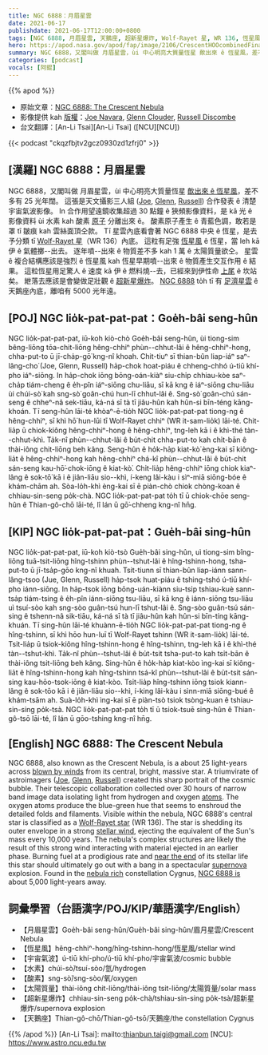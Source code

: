 ```yaml
---
title: NGC 6888：月眉星雲
date: 2021-06-17
publishdate: 2021-06-17T12:00:00+0800
tags: [NGC 6888, 月眉星雲, 天鵝座, 超新星爆炸, Wolf-Rayet 星, WR 136, 恆星風, 天文攝影三人組]
hero: https://apod.nasa.gov/apod/fap/image/2106/CrescentHOOcombinedFinalimage.jpg
summary: NGC 6888，又閣叫做 月眉星雲，ùi 中心明亮大質量恆星 歕出來 ê 恆星風，差不多有 25 光年闊。
categories: [podcast]
vocals: [阿錕]
---
```


{{% apod %}}

- 原始文章：[NGC 6888: The Crescent Nebula](https://apod.nasa.gov/apod/ap210617.html)
- 影像提供 kah [版權][copyright]：[Joe Navara](https://www.youtube.com/channel/UCNDev7nGb-tmzQtFyJ3hjqQ), [Glenn Clouder](https://www.youtube.com/channel/UCrDA8_R7ORGJ_bZaTZQJ_WQ), [Russell Discombe](https://www.youtube.com/channel/UC0h5s9anrqezcPfMkq6w0gw)
- 台文翻譯：[An-Li Tsai][An-Li Tsai] ([NCU][NCU])

{{< podcast "ckqzfbjtv2gcz0930zd1zfrj0" >}}

## [漢羅] NGC 6888：月眉星雲
NGC 6888，又閣叫做 月眉星雲，ùi 中心明亮大質量恆星 [歕出來 ê 恆星風][blown by winds]，差不多有 25 光年闊。
這張是天文攝影三人組 ([Joe][Joe], [Glenn][Glenn], [Russell][Russell]) 合作發表 ê 清楚宇宙氣波影像。
In 合作用望遠鏡收集超過 30 點鐘 ê 狹頻影像資料，是 kā 光 ê 影像資料 ùi 水素 kah 酸素 [原子][atoms] 分離出來 ê。
酸素原子產生 ê 青藍色調，敢若是罩 tī 皺痕 kah 雲絲面頂仝款。
Tī 星雲內底看會著 NGC 6888 中央 ê 恆星，是去予分類 tī [Wolf-Rayet 星][Wolf-Rayet star]（WR 136）內底。
這粒有足強 [恆星風][stellar wind] ê 恆星，當 leh kā 伊 ê 氣體擲--出去。
逐年噴--出來 ê 物質差不多 kah 1 萬 ê 太陽質量欲仝。
星雲 ê 複合結構應該是強烈 ê 恆星風 kah 恆星早期噴--出來 ê 物質產生交互作用 ê 結果。
這粒恆星用足驚人 ê 速度 kā 伊 ê 燃料燒--去，已經來到伊性命 [上尾][near the end] ê 坎站矣。
紲落去應該是會變做足壯觀 ê [超新星爆炸][supernova]。
[NGC 6888][NGC 6888 is] to̍h tī 有 [足濟星雲][nebula rich] ê 天鵝座內底，離咱有 5000 光年遠。

## [POJ] NGC lio̍k-pat-pat-pat：Goe̍h-bâi seng-hûn

NGC lio̍k-pat-pat-pat, iū-koh kiò-chò Goe̍h-bâi seng-hûn, ùi tiong-sim bêng-liōng tōa-chit-liōng hêng-chhiⁿ phùn--chhut-lâi ê hêng-chhiⁿ-hong, chha-put-to ū jī-cha̍p-gō͘ kng-nî khoah.
Chit-tiuⁿ sī thian-bûn liap-iáⁿ saⁿ-lâng-cho͘ (Joe, Glenn, Russell) ha̍p-chok hoat-piáu ê chheng-chhó ú-tiū khí-pho iáⁿ-siōng.
In ha̍p-chok iōng bōng-oán-kiàⁿ siu-chi̍p chhiau-kòe saⁿ-cha̍p tiám-cheng ê e̍h-pîn iáⁿ-siōng chu-liāu, sī kā kng ê iáⁿ-siōng chu-liāu ùi chúi-sò͘ kah sng-sò͘ goân-chú hun-lī chhut-lâi ê.
Sng-sò͘ goân-chú sán-seng ê chheⁿ-nâ sek-tiāu, ká-ná sī tà tī jiâu-hûn kah hûn-si bīn-téng kāng-khoán.
Tī seng-hûn lāi-té khòaⁿ-ē-tio̍h NGC lio̍k-pat-pat-pat tiong-ng ê hêng-chhiⁿ, sī khì hō͘ hun-lūi tī Wolf-Rayet chhiⁿ (WR it-sam-lio̍k) lāi-té.
Chit-lia̍p ū chiok-kiông hêng-chhiⁿ-hong ê hêng-chhiⁿ, tng-leh kā i ê khì-thé tàn--chhut-khì.
Ta̍k-nî phùn--chhut-lâi ê bu̍t-chit chha-put-to kah chi̍t-bān ê thài-iông chit-liōng beh kâng.
Seng-hûn ê ho̍k-ha̍p kiat-kò͘ èng-kai sī kiông-lia̍t ê hêng-chhiⁿ-hong kah hêng-chhiⁿ chá-kî phùn--chhut-lâi ê bu̍t-chit sán-seng kau-hō͘-chok-iōng ê kiat-kò͘.
Chi̍t-lia̍p hêng-chhiⁿ iōng chiok kiaⁿ-lâng ê sok-tō͘ kā i ê jiân-liāu sio--khì, í-keng lâi-kàu i sìⁿ-miā siōng-bóe ê khám-chām ah.
Sòa-lo̍h-khì èng-kai sī ē piàn-chò chiok chòng-koan ê chhiau-sin-seng po̍k-chà.
NGC lio̍k-pat-pat-pat to̍h tī ū chiok-chōe seng-hûn ê Thian-gô-chō lāi-té, lî lán ū gō͘-chheng kng-nî hn̄g.


## [KIP] NGC lio̍k-pat-pat-pat：Gue̍h-bâi sing-hûn

NGC lio̍k-pat-pat-pat, iū-koh kiò-tsò Gue̍h-bâi sing-hûn, uì tiong-sim bîng-liōng tuā-tsit-liōng hîng-tshinn phùn--tshut-lâi ê hîng-tshinn-hong, tsha-put-to ū jī-tsa̍p-gōo kng-nî khuah.
Tsit-tiunn sī thian-bûn liap-iánn sann-lâng-tsoo (Jue, Glenn, Russell) ha̍p-tsok huat-piáu ê tshing-tshó ú-tiū khí-pho iánn-siōng.
In ha̍p-tsok iōng bōng-uán-kiànn siu-tsi̍p tshiau-kuè sann-tsa̍p tiám-tsing ê e̍h-pîn iánn-siōng tsu-liāu, sī kā kng ê iánn-siōng tsu-liāu uì tsuí-sòo kah sng-sòo guân-tsú hun-lī tshut-lâi ê.
Sng-sòo guân-tsú sán-sing ê tshenn-nâ sik-tiāu, ká-ná sī tà tī jiâu-hûn kah hûn-si bīn-tíng kāng-khuán.
Tī sing-hûn lāi-té khuànn-ē-tio̍h NGC lio̍k-pat-pat-pat tiong-ng ê hîng-tshinn, sī khì hōo hun-luī tī Wolf-Rayet tshinn (WR it-sam-lio̍k) lāi-té.
Tsit-lia̍p ū tsiok-kiông hîng-tshinn-hong ê hîng-tshinn, tng-leh kā i ê khì-thé tàn--tshut-khì.
Ta̍k-nî phùn--tshut-lâi ê bu̍t-tsit tsha-put-to kah tsi̍t-bān ê thài-iông tsit-liōng beh kâng.
Sing-hûn ê ho̍k-ha̍p kiat-kòo ìng-kai sī kiông-lia̍t ê hîng-tshinn-hong kah hîng-tshinn tsá-kî phùn--tshut-lâi ê bu̍t-tsit sán-sing kau-hōo-tsok-iōng ê kiat-kòo.
Tsi̍t-lia̍p hîng-tshinn iōng tsiok kiann-lâng ê sok-tōo kā i ê jiân-liāu sio--khì, í-king lâi-kàu i sìnn-miā siōng-bué ê khám-tsām ah.
Suà-lo̍h-khì ìng-kai sī ē piàn-tsò tsiok tsòng-kuan ê tshiau-sin-sing po̍k-tsà.
NGC lio̍k-pat-pat-pat to̍h tī ū tsiok-tsuē sing-hûn ê Thian-gô-tsō lāi-té, lî lán ū gōo-tshing kng-nî hn̄g.



## [English] NGC 6888: The Crescent Nebula

NGC 6888, also known as the Crescent Nebula, is a about 25 light-years across [blown by winds][blown by winds] from its central, bright, massive star.
A triumvirate of astroimagers ([Joe][Joe], [Glenn][Glenn], [Russell][Russell]) created this sharp portrait of the cosmic bubble.
Their telescopic collaboration collected over 30 hours of narrow band image data isolating light from hydrogen and oxygen [atoms][atoms].
The oxygen atoms produce the blue-green hue that seems to enshroud the detailed folds and filaments.
Visible within the nebula, NGC 6888's central star is classified as a [Wolf-Rayet star][Wolf-Rayet star] (WR 136).
The star is shedding its outer envelope in a strong [stellar wind][stellar wind], ejecting the equivalent of the Sun's mass every 10,000 years.
The nebula's complex structures are likely the result of this strong wind interacting with material ejected in an earlier phase.
Burning fuel at a prodigious rate and [near the end][near the end] of its stellar life this star should ultimately go out with a bang in a spectacular [supernova][supernova] explosion.
Found in the [nebula rich][nebula rich] constellation Cygnus, [NGC 6888 is][NGC 6888 is] about 5,000 light-years away.



## 詞彙學習（台語漢字/POJ/KIP/華語漢字/English）

- 【月眉星雲】Goe̍h-bâi seng-hûn/Gue̍h-bâi sing-hûn/眉月星雲/Crescent Nebula
- 【恆星風】hêng-chhiⁿ-hong/hîng-tshinn-hong/恆星風/stellar wind
- 【宇宙氣波】ú-tiū khí-pho/ú-tiū khí-pho/宇宙氣波/cosmic bubble
- 【水素】chúi-sò͘/tsuí-sòo/氫/hydrogen
- 【酸素】sng-sò͘/sng-sòo/氧/oxygen
- 【太陽質量】thài-iông chit-liōng/thài-iông tsit-liōng/太陽質量/solar mass
- 【超新星爆炸】chhiau-sin-seng po̍k-chà/tshiau-sin-sing po̍k-tsà/超新星爆炸/supernova explosion
- 【天鵝座】Thian-gô-chō/Thian-gô-tsō/天鵝座/the constellation Cygnus



{{% /apod %}}
[An-Li Tsai]: mailto:thianbun.taigi@gmail.com
[NCU]: https://www.astro.ncu.edu.tw

[copyright]: https://apod.nasa.gov/apod/fap/lib/about_apod.html#srapply

[blown by winds]:https://hubblesite.org/contents/news-releases/2000/news-2000-23.html
[Joe]:https://www.youtube.com/watch?v=J2ktNRr533A
[Glenn]:https://www.youtube.com/watch?v=I1igpxZfTfc
[Russell]:https://www.youtube.com/watch?v=eNzIZPYjIdA
[atoms]:https://apod.nasa.gov/apod/ap060324.html
[Wolf-Rayet star]:http://cfa-www.harvard.edu/~pberlind/atlas/htmls/wrstars.html
[stellar wind]:https://en.wikipedia.org/wiki/Stellar_wind
[near the end]:http://chandra.harvard.edu/photo/2003/ngc6888/
[supernova]:https://en.wikipedia.org/wiki/Wolf%E2%80%93Rayet_star#Supernovae
[nebula rich]:https://apod.nasa.gov/apod/ap151204.html
[NGC 6888 is]:http://oneminuteastronomer.com/5995/crescent-nebula-ngc-6888/
